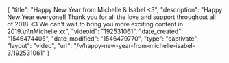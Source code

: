 {
    "title": "Happy New Year from Michelle & Isabel <3",
    "description": "Happy New Year everyone!! Thank you for all the love and support throughout all of 2018 <3 We can't wait to bring you more exciting content in 2019.\n\nMichelle xx",
    "videoid": "192531061",
    "date_created": "1546474405",
    "date_modified": "1546479770",
    "type": "captivate",
    "layout": "video",
    "url": "\/v\/happy-new-year-from-michelle-isabel-3\/192531061"
}
